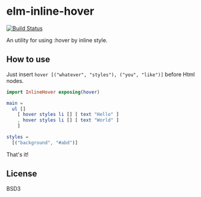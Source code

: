 # elm-inline-hover

[![Build Status](https://travis-ci.org/jinjor/elm-inline-hover.svg)](https://travis-ci.org/jinjor/elm-inline-hover)

An utility for using :hover by inline style.


## How to use

Just insert `hover [("whatever", "styles"), ("you", "like")]` before Html nodes.

```elm
import InlineHover exposing(hover)

main =
  ul []
    [ hover styles li [] [ text "Hello" ]
    , hover styles li [] [ text "World" ]
    ]

styles =
  [("background", "#abd")]
```

That's it!


## License

BSD3
